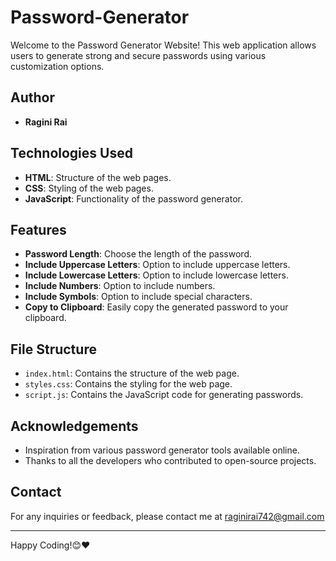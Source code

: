 # Password-Generator

Welcome to the Password Generator Website! This web application allows users to generate strong and secure passwords using various customization options.

## Author

- **Ragini Rai**

## Technologies Used

- **HTML**: Structure of the web pages.
- **CSS**: Styling of the web pages.
- **JavaScript**: Functionality of the password generator.

## Features

- **Password Length**: Choose the length of the password.
- **Include Uppercase Letters**: Option to include uppercase letters.
- **Include Lowercase Letters**: Option to include lowercase letters.
- **Include Numbers**: Option to include numbers.
- **Include Symbols**: Option to include special characters.
- **Copy to Clipboard**: Easily copy the generated password to your clipboard.

## File Structure

- `index.html`: Contains the structure of the web page.
- `styles.css`: Contains the styling for the web page.
- `script.js`: Contains the JavaScript code for generating passwords.
  
## Acknowledgements

- Inspiration from various password generator tools available online.
- Thanks to all the developers who contributed to open-source projects.

## Contact

For any inquiries or feedback, please contact me at raginirai742@gmail.com

---

Happy Coding!😊❤️
